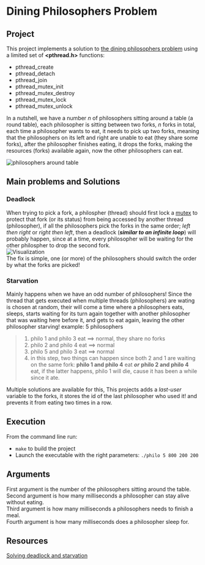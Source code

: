 # Dining Philosophers Problem

## Project

This project implements a solution to [the dining philosophers problem](https://en.wikipedia.org/wiki/Dining_philosophers_problem) using a limited set of **<pthread.h>** functions:
  - pthread_create
  - pthread_detach
  - pthread_join
  - pthread_mutex_init
  - pthread_mutex_destroy
  - pthread_mutex_lock
  - pthread_mutex_unlock

In a nutshell, we have a number _n_ of philosophers sitting around a table (a round table), each philosopher is sitting between two forks, _n_ forks in
total, each time a philosopher wants to eat, it needs to pick up two forks, meaning that the philosophers on its left and right are unable to eat
(they share some forks), after the philosopher finishes eating, it drops the forks, making the resources (forks) available again, now the other
philosophers can eat.  

![philosophers around table](https://camo.githubusercontent.com/77499a2b05beb38c534cba3fbb4ff85c6f59d43cfc8c7dd9807fc92b406bba56/68747470733a2f2f616469742e696f2f696d67732f64696e696e675f7068696c6f736f70686572732f61745f7468655f7461626c652e706e67)

## Main problems and Solutions
 
### Deadlock
  
  When trying to pick a fork, a philospher (thread) should first lock a [mutex](https://en.wikipedia.org/wiki/Lock_(computer_science)) to protect that fork
  (or its status) from being accessed by another thread (philosopher), if all the philosophers pick the forks in the same order; _left then right_ or _right then 
  left_, then a deadlock (**_similar to an infinite loop_**) will probably happen, since at a time, every philosopher will be waiting for the other philospher to 
  drop the second fork.  
  ![Visualization](https://cf2.ppt-online.org/files2/slide/i/IXmgTJMhE12oNPvnW40tYaRB5SkpsKH3rAL6ed/slide-38.jpg)  
  The fix is simple, one (or more) of the philosophers should switch the order by what the forks are picked!
  
### Starvation
 
 Mainly happens when we have an odd number of philosophers!
 Since the thread that gets executed when multiple threads (philosophers) are wating is chosen at random, their will come a time where a philosophers
 eats, sleeps, starts waiting for its turn again together with another philosopher that was waiting here before it, and gets to eat again, leaving the other 
 philosopher starving!
 example: 5 philosophers
 > 1. philo 1 and philo 3 eat ==> normal, they share no forks
 > 2. philo 2 and philo 4 eat ==> normal
 > 3. philo 5 and philo 3 eat ==> normal
 > 4. in this step, two things can happen since both 2 and 1 are waiting on the same fork: **philo 1 and philo 4** eat ***or*** **philo 2 and philo 4** eat, if  the latter happens, philo 1 will die, cause it has been a while since it ate.
  
Multiple solutions are available for this, This projects adds a _last-user_ variable to the forks, it stores the id of the last philosopher who used it! and
prevents it from eating two times in a row.
  
## Execution

From the command line run:

  - `make` to build the project
  - Launch the executable with the right parameters: `./philo 5 800 200 200`

## Arguments

First argument is the number of the philosophers sitting around the table.  
Second argument is how many milliseconds a philosopher can stay alive without eating.  
Third argument is how many milliseconds a philosophers needs to finish a meal.  
Fourth argument is how many milliseconds does a philosopher sleep for.  

## Resources

[Solving deadlock and starvation](http://web.eecs.utk.edu/~mbeck/classes/cs560/560/notes/Dphil/lecture.html)



  
